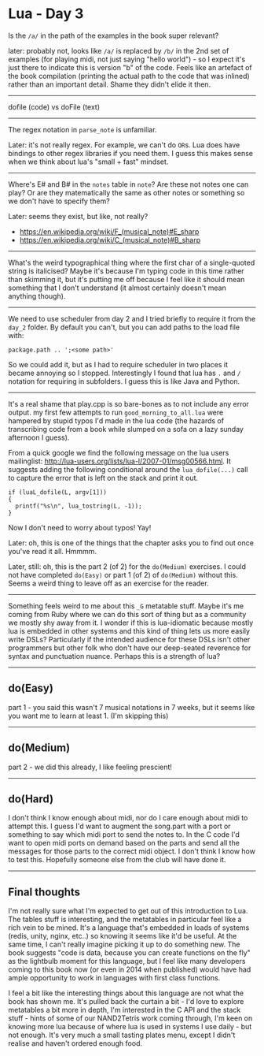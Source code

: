 # Lua - Day 3

Is the `/a/` in the path of the examples in the book super relevant?

later: probably not, looks like `/a/` is replaced by `/b/` in the 2nd set of
examples (for playing midi, not just saying "hello world") - so I expect it's
just there to indicate this is version "b" of the code.  Feels like an artefact
of the book compilation (printing the actual path to the code that was inlined)
rather than an important detail.  Shame they didn't elide it then.

---
dofile (code) vs doFile (text)

---
The regex notation in `parse_note` is unfamiliar.

Later: it's not really regex.  For example, we can't do `OR`s.  Lua does have
bindings to other regex libraries if you need them.  I guess this makes sense
when we think about lua's "small + fast" mindset.

---
Where's E# and B# in the `notes` table in `note`? Are these not notes one can
play?  Or are they matematically the same as other notes or something so we
don't have to specify them?

Later: seems they exist, but like, not really?

* https://en.wikipedia.org/wiki/F_(musical_note)#E_sharp
* https://en.wikipedia.org/wiki/C_(musical_note)#B_sharp

---
What's the weird typographical thing where the first char of a single-quoted
string is italicised?  Maybe it's because I'm typing code in this time rather
than skimming it, but it's putting me off because I feel like it should mean
something that I don't understand (it almost certainly doesn't mean anything
though).

---
We need to use scheduler from day 2 and I tried briefly to require it from
the `day_2` folder.  By default you can't, but you can add paths to the load
file with:

    package.path .. ';<some path>'

So we could add it, but as I had to require scheduler in two places it became
annoying so I stopped.  Interestingly I found that lua has `.` and `/` notation
for requiring in subfolders.  I guess this is like Java and Python.

---
It's a real shame that play.cpp is so bare-bones as to not include any error
output.  my first few attempts to run `good_morning_to_all.lua` were hampered
by stupid typos I'd made in the lua code (the hazards of transcribing code
from a book while slumped on a sofa on a lazy sunday afternoon I guess).

From a quick google we find the following message on the lua users mailinglist:
http://lua-users.org/lists/lua-l/2007-01/msg00566.html.  It suggests adding
the following conditional around the `lua_dofile(...)` call to capture the
error that is left on the stack and print it out.

    if (luaL_dofile(L, argv[1]))
    {
      printf("%s\n", lua_tostring(L, -1));
    }

Now I don't need to worry about typos!  Yay!

Later: oh, this is one of the things that the chapter asks you to find out once
you've read it all.  Hmmmm.

Later, still: oh, this is the part 2 (of 2) for the `do(Medium)` exercises. I
could not have completed `do(Easy)` or part 1 (of 2) of `do(Medium)` without
this.  Seems a weird thing to leave off as an exercise for the reader.

---
Something feels weird to me about this `_G` metatable stuff.  Maybe it's me
coming from Ruby where we can do this sort of thing but as a community we
mostly shy away from it.  I wonder if this is lua-idiomatic because mostly lua
is embedded in other systems and this kind of thing lets us more easily write
DSLs? Particularly if the intended audience for these DSLs isn't other
programmers but other folk who don't have our deep-seated reverence for syntax
and punctuation nuance.  Perhaps this is a strength of lua?

---

## do(Easy)

part 1 - you said this wasn't 7 musical notations in 7 weeks, but
it seems like you want me to learn at least 1. (I'm skipping this)

---

## do(Medium)

part 2 - we did this already, I like feeling prescient!

---

## do(Hard)

I don't think I know enough about midi, nor do I care enough about
midi to attempt this.  I guess I'd want to augment the song.part with a port
or something to say which midi port to send the notes to. In the C code I'd
want to open midi ports on demand based on the parts and send all the messages
for those parts to the correct midi object.  I don't think I know how to test
this.  Hopefully someone else from the club will have done it.

---

## Final thoughts

I'm not really sure what I'm expected to get out of this
introduction to Lua.  The tables stuff is interesting, and the metatables in
particular feel like a rich vein to be mined.  It's a language that's embedded
in loads of systems (redis, unity, nginx, etc..) so knowing it seems like it'd
be useful.  At the same time, I can't really imagine picking it up to do
something new.  The book suggests "code is data, because you can create
functions on the fly" as the lightbulb moment for this language, but I feel like
many developers coming to this book now (or even in 2014 when published) would
have had ample opportunity to work in languages with first class functions.

I feel a bit like the interesting things about this language are not what the
book has shown me.  It's pulled back the curtain a bit - I'd love to explore
metatables a bit more in depth, I'm interested in the C API and the stack
stuff - hints of some of our NAND2Tetris work coming through, I'm keen on
knowing more lua because of where lua is used in systems I use daily - but not
enough.  It's very much a small tasting plates menu, except I didn't realise and
haven't ordered enough food.
